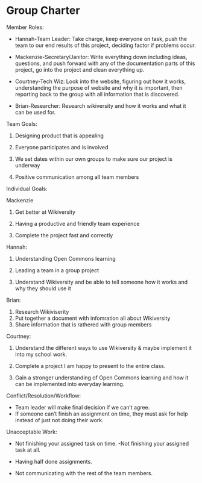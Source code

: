 # Group Charter

Member Roles:

- Hannah-Team Leader: Take charge, keep everyone on task, push the team to our end results of this project, deciding factor if problems occur.

- Mackenzie-Secretary/Janitor: Write everything down including ideas, questions, and push forward with any of the documentation parts of this project, go into the project and clean everything up. 

- Courtney-Tech Wiz: Look into the website, figuring out how it works, understanding the purpose of website and why it is important, then reporting back to the group with all information that is discovered. 

- Brian-Researcher: Research wikiversity and how it works and what it can be used for. 

Team Goals: 

1. Designing product that is appealing 

2. Everyone participates and is involved 

3. We set dates within our own groups to make sure our project is underway 

4. Positive communication among all team members

Individual Goals: 

Mackenzie 

1. Get better at Wikiversity 

2. Having a productive and friendly team experience 

3. Complete the project fast and correctly 

Hannah: 

1. Understanding Open Commons learning 

2. Leading a team in a group project 

3. Understand Wikiversity and be able to tell someone how it works and why they should use it

Brian: 

1. Research Wikiviserity 
2. Put together a document with infomration all about Wikiversity
3. Share information that is rathered with group members

Courtney: 

1. Understand the different ways to use Wikiversity & maybe implement it into my school work. 

2. Complete a project I am happy to present to the entire class. 

3. Gain a stronger understanding of Open Commons learning and how it can be implemented into everyday learning.

Conflict/Resolution/Workflow: 

- Team leader will make final decision if we can’t agree.
- If someone can’t finish an assignment on time, they must ask for help instead of just not doing their work.

Unacceptable Work: 

- Not finishing your assigned task on time. -Not finishing your assigned task at all. 

- Having half done assignments. 

- Not communicating with the rest of the team members.

